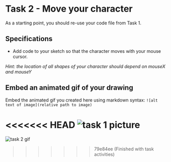 # Task 2 - Move your character

As a starting point, you should re-use your code file from Task 1.

## Specifications

- Add code to your sketch so that the character moves with your mouse cursor. 

*Hint: the location of all shapes of your character should depend on mouseX and mouseY*

## Embed an animated gif of your drawing

Embed the animated gif you created here using markdown syntax: `![alt text of image](relative path to image)`

<<<<<<< HEAD
![task 1 picture](/activity/animations/task2.gif)
=======
![task 2 gif](activity/animations/task2.gif)
>>>>>>> 79e84ee (Finished with task activities)
